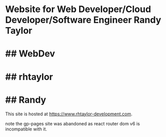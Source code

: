 # Website for Web Developer/Cloud Developer/Software Engineer Randy Taylor
## #########################################################################
#  ##                         WebDev                                      ##
#  ##                         rhtaylor                                    ##
#  ##                         Randy                                       ##

This site is hosted at https://www.rhtaylor-development.com.


note the gp-pages site was abandoned as react router dom v6 is incompatible with it. 